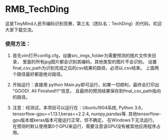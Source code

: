 # RMB_TechDing

这是TinyMind人民币编码识别竞赛，第三名（团队名：TechDing）的代码，欢迎大家下载交流。

### 使用方法：

1. 首先vim打开config.cfg，设置src_imgs_folder为需要预测的图片文件夹目录，
    里面的所有jpg图片都会识别其编码，其他类型的图片不会识别。
    设置final_csv_path为识别完成之后的csv结果的路径，必须以.csv结束。
    上面两个路径最好都是绝对路径。

2. 开始运行：直接用 python Main.py即可运行，如果一切顺利，最终会打印出 "GOOD!. All Finished!!!"信息，
    且最终的预测结果保存到final_csv_path指向的路径。

3. 注意：经测试，本项目可以运行在：Ubuntu1604系统, Python 3.6，tensorflow-gpu==1.13.1,keras==2.2.4, numpy,pandas等.
    其他tensorflow-gpu版本或keras版本可能运行正常，但不确定。
    在Windows下无法运行。
    在预测时默认使用第0个GPU来运行，需要注意该GPU没有被其他应用程序占用。


